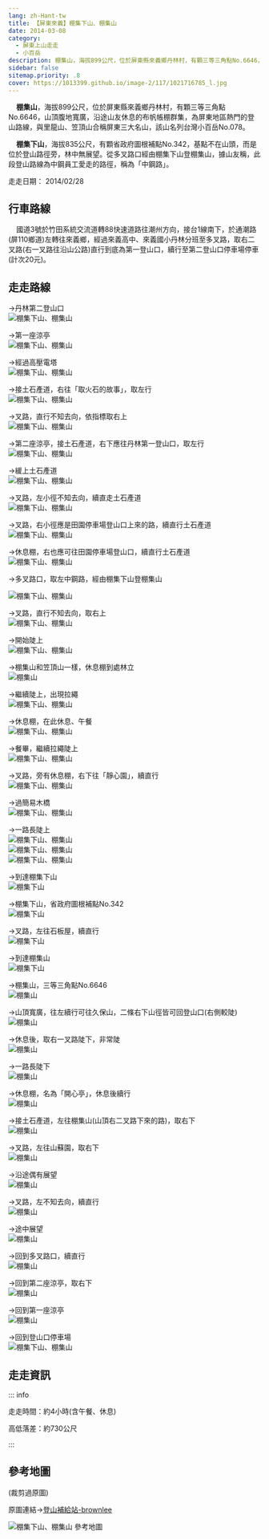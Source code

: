 ```yaml
---
lang: zh-Hant-tw
title: 【屏東來義】棚集下山、棚集山
date: 2014-03-08
category: 
  - 屏東上山走走
  - 小百岳
description: 棚集山，海拔899公尺，位於屏東縣來義鄉丹林村，有顆三等三角點No.6646，山頂腹地寬廣，沿途山友休息的布帆帳棚群集，為屏東地區熱門的登山路線，與里龍山、笠頂山合稱屏東三大名山，該山名列台灣小百岳No.078。 棚集下山，海拔835公尺，有顆省政府圖根補點No.342，基點不在山頭，而是位於登山路徑旁，林中無展望。從多叉路口經由棚集下山登棚集山，據山友稱，此段登山路線為中鋼員工愛走的路徑，稱為「中鋼路」。
sidebar: false
sitemap.priority: .8
cover: https://1013399.github.io/image-2/117/1021716785_l.jpg
---
```


    **棚集山**，海拔899公尺，位於屏東縣來義鄉丹林村，有顆三等三角點No.6646，山頂腹地寬廣，沿途山友休息的布帆帳棚群集，為屏東地區熱門的登山路線，與里龍山、笠頂山合稱屏東三大名山，該山名列台灣小百岳No.078。  

    **棚集下山**，海拔835公尺，有顆省政府圖根補點No.342，基點不在山頭，而是位於登山路徑旁，林中無展望。從多叉路口經由棚集下山登棚集山，據山友稱，此段登山路線為中鋼員工愛走的路徑，稱為「中鋼路」。

<!-- more -->

走走日期： 2014/02/28

## 行車路線 
    國道3號於竹田系統交流道轉88快速道路往潮州方向，接台1線南下，於通潮路(屏110鄉道)左轉往來義鄉，經過來義高中、來義國小丹林分班至多叉路，取右二叉路(右一叉路往沿山公路)直行到底為第一登山口，續行至第二登山口停車場停車(計次20元)。

## 走走路線 
→丹林第二登山口  
![棚集下山、棚集山](https://1013399.github.io/image-2/117/1021716491_l.jpg)

→第一座涼亭  
![棚集下山、棚集山](https://1013399.github.io/image-2/117/1021716522_l.jpg)

→經過高壓電塔  
![棚集下山、棚集山](https://1013399.github.io/image-2/117/1021716529_l.jpg)

→接土石產道，右往「取火石的故事」，取左行  
![棚集下山、棚集山](https://1013399.github.io/image-2/117/1021716536_l.jpg)

→叉路，直行不知去向，依指標取右上  
![棚集下山、棚集山](https://1013399.github.io/image-2/117/1021716540_l.jpg)

→第二座涼亭，接土石產道，右下應往丹林第一登山口，取左行  
![棚集下山、棚集山](https://1013399.github.io/image-2/117/1021716544_l.jpg)

→緩上土石產道  
![棚集下山、棚集山](https://1013399.github.io/image-2/117/1021716550_l.jpg)

→叉路，左小徑不知去向，續直走土石產道  
![棚集下山、棚集山](https://1013399.github.io/image-2/117/1021716557_l.jpg)

→叉路，右小徑應是田園停車場登山口上來的路，續直行土石產道  
![棚集下山、棚集山](https://1013399.github.io/image-2/117/1021716576_l.jpg)

→休息棚，右也應可往田園停車場登山口，續直行土石產道  
![棚集下山、棚集山](https://1013399.github.io/image-2/117/1021716581_l.jpg)

→多叉路口，取左中鋼路，經由棚集下山登棚集山

![棚集下山、棚集山](https://1013399.github.io/image-2/117/1021716588_l.jpg)

→叉路，直行不知去向，取右上  
![棚集下山、棚集山](https://1013399.github.io/image-2/117/1021716597_l.jpg)

→開始陡上  
![棚集下山、棚集山](https://1013399.github.io/image-2/117/1021716607_l.jpg)

→棚集山和笠頂山一樣，休息棚到處林立  
![棚集山](https://1013399.github.io/image-2/117/1021716616_l.jpg)

→繼續陡上，出現拉繩  
![棚集下山、棚集山](https://1013399.github.io/image-2/117/1021716629_l.jpg)

→休息棚，在此休息、午餐  
![棚集下山、棚集山](https://1013399.github.io/image-2/117/1021716639_l.jpg)

→餐畢，繼續拉繩陡上  
![棚集下山、棚集山](https://1013399.github.io/image-2/117/1021716645_l.jpg)

→叉路，旁有休息棚，右下往「靜心園」，續直行  
![棚集下山、棚集山](https://1013399.github.io/image-2/117/1021716654_l.jpg)

→過簡易木橋  
![棚集下山、棚集山](https://1013399.github.io/image-2/117/1021716674_l.jpg)

→一路長陡上  
![棚集下山、棚集山](https://1013399.github.io/image-2/117/1021716680_l.jpg)  
![棚集下山、棚集山](https://1013399.github.io/image-2/117/1021716689_l.jpg)  
![棚集下山、棚集山](https://1013399.github.io/image-2/117/1021716694_l.jpg)

→到達棚集下山  
![棚集下山](https://1013399.github.io/image-2/117/1021716702_l.jpg)

→棚集下山，省政府圖根補點No.342  
![棚集下山](https://1013399.github.io/image-2/117/1021716707_l.jpg)

→叉路，左往石板屋，續直行  
![棚集下山](https://1013399.github.io/image-2/117/1021716715_l.jpg)

→到達棚集山  
![棚集下山](https://1013399.github.io/image-2/117/1021716720_l.jpg)

→棚集山，三等三角點No.6646  
![棚集山](https://1013399.github.io/image-2/117/1021716733_l.jpg)

→山頂寬廣，往左續行可往久保山，二條右下山徑皆可回登山口(右側較陡)  
![棚集山](https://1013399.github.io/image-2/117/1021716741_l.jpg)

→休息後，取右一叉路陡下，非常陡  
![棚集山](https://1013399.github.io/image-2/117/1021716753_l.jpg)

→一路長陡下  
![棚集山](https://1013399.github.io/image-2/117/1021716758_l.jpg)

→休息棚，名為「開心亭」，休息後續行  
![棚集山](https://1013399.github.io/image-2/117/1021716763_l.jpg)

→接土石產道，左往棚集山(山頂右二叉路下來的路)，取右下  
![棚集山](https://1013399.github.io/image-2/117/1021716769_l.jpg)

→叉路，左往山蘇園，取右下  
![棚集山](https://1013399.github.io/image-2/117/1021716781_l.jpg)

→沿途偶有展望  
![棚集山](https://1013399.github.io/image-2/117/1021716785_l.jpg)

→叉路，左不知去向，續直行  
![棚集山](https://1013399.github.io/image-2/117/1021716793_l.jpg)

→途中展望  
![棚集山](https://1013399.github.io/image-2/117/1021716800_l.jpg)

→回到多叉路口，續直行  
![棚集山](https://1013399.github.io/image-2/117/1021716811_l.jpg)

→回到第二座涼亭，取右下  
![棚集山](https://1013399.github.io/image-2/117/1021716818_l.jpg)

→回到第一座涼亭  
![棚集山](https://1013399.github.io/image-2/117/1021716831_l.jpg)

→回到登山口停車場  
![棚集下山、棚集山](https://1013399.github.io/image-2/117/1021716840_l.jpg)

## 走走資訊

::: info

走走時間：約4小時(含午餐、休息)

高低落差：約730公尺

:::

## 參考地圖
(裁剪過原圖)  

原圖連結→[登山補給站-brownlee](http://www.keepon.com.tw/DiscussLoad.aspx?code=314B5CF9AEC3A19113F6CAA6F539A66297274B6A30BCE1A2)  

![棚集下山、棚集山 參考地圖](https://1013399.github.io/image-2/117/1021717017_l.jpg)